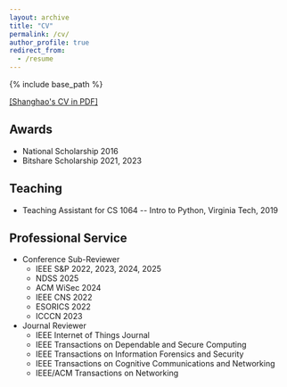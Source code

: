 ```yaml
---
layout: archive
title: "CV"
permalink: /cv/
author_profile: true
redirect_from:
  - /resume
---
```


{% include base_path %}

[[Shanghao's CV in PDF]](https://shishishi123.github.io/files/Shanghao_CV_Academic.pdf)

## Awards
- National Scholarship 2016
- Bitshare Scholarship 2021, 2023

## Teaching
- Teaching Assistant for CS 1064 -- Intro to Python, Virginia Tech, 2019

## Professional Service
- Conference Sub-Reviewer
  * IEEE S&P 2022, 2023, 2024, 2025
  * NDSS 2025
  * ACM WiSec 2024 
  * IEEE CNS 2022
  * ESORICS 2022
  * ICCCN 2023
- Journal Reviewer
  * IEEE Internet of Things Journal
  * IEEE Transactions on Dependable and Secure Computing
  * IEEE Transactions on Information Forensics and Security
  * IEEE Transactions on Cognitive Communications and Networking
  * IEEE/ACM Transactions on Networking

